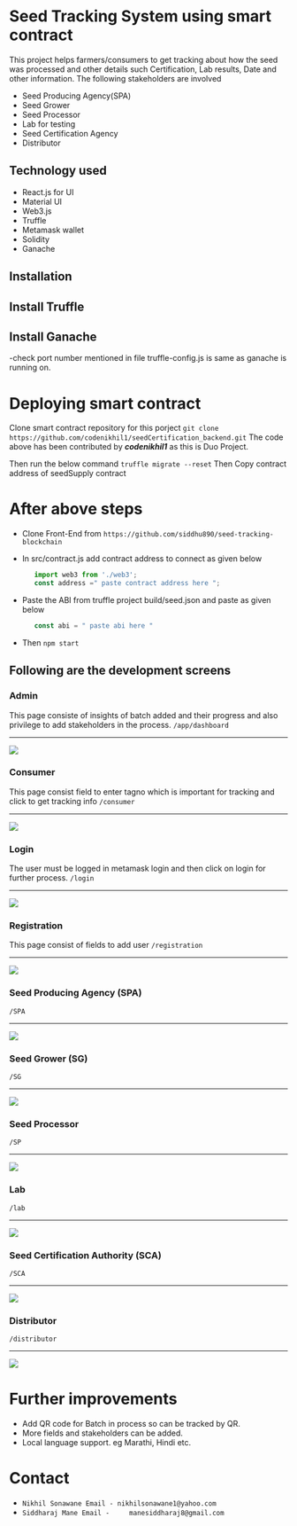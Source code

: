 ﻿# Seed Tracking System using smart contract

This project helps farmers/consumers to get tracking about how the seed was processed and other details such Certification, Lab results,
Date and other information. The following stakeholders are involved
- Seed Producing Agency(SPA)
- Seed Grower
- Seed Processor
- Lab for testing
- Seed Certification Agency
- Distributor

## Technology used
- React.js for UI
- Material UI
- Web3.js
- Truffle
- Metamask wallet
- Solidity
- Ganache

## Installation

## Install Truffle
## Install Ganache
-check port number mentioned in file truffle-config.js is same as ganache is running on.

# Deploying smart contract
Clone smart contract repository for this porject
```git clone https://github.com/codenikhil1/seedCertification_backend.git```
The code above has been contributed by ***codenikhil1*** as this is Duo Project.

Then run the below command
```truffle migrate --reset```
Then Copy contract address of seedSupply contract

# After above steps 
- Clone Front-End from ```https://github.com/siddhu890/seed-tracking-blockchain```

- In src/contract.js add contract address to connect as given below
  ```javascript
     import web3 from './web3';
     const address =" paste contract address here ";
  ```
- Paste the ABI from truffle project build/seed.json and paste as given below
  ```javascript
     const abi = " paste abi here "
  ```
- Then
  ```npm start```
  
## Following are the development screens

### Admin
This page consiste of insights of batch added and their progress and also privilege to add stakeholders in the process.
```/app/dashboard```

---
![](screens/admin.PNG)

### Consumer
This page consist field to enter tagno which is important for tracking and click to get tracking info
```/consumer```

---
![](screens/consumer.PNG)

### Login
The user must be logged in metamask login and then click on login for further process.
```/login```

---
![](screens/login.PNG)

### Registration
This page consist of fields to add user
```/registration```

---
![](screens/registration.PNG)

### Seed Producing Agency (SPA)
```/SPA```

---
![](screens/SPA.PNG)

### Seed Grower (SG)
```/SG```

---
![](screens/SG.PNG)

### Seed Processor
```/SP```

---
![](screens/PP.PNG)

### Lab
```/lab```

---
![](screens/lab.PNG)

### Seed Certification Authority (SCA)
```/SCA```

---
![](screens/SCA.PNG)

### Distributor
```/distributor```

---
![](screens/distributor.PNG)

# Further improvements 
- Add QR code for Batch in process so can be tracked by QR.
- More fields and stakeholders can be added.
- Local language support. eg Marathi, Hindi etc.

# Contact
- ```Nikhil Sonawane Email - nikhilsonawane1@yahoo.com```
- ```Siddharaj Mane Email - 	manesiddharaj8@gmail.com```


